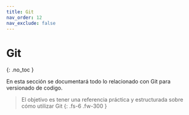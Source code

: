 ```yaml
---
title: Git
nav_order: 12
nav_exclude: false
---
```


# Git
{: .no_toc }

En esta sección se documentará todo lo relacionado con Git para versionado de codigo.

>El objetivo es tener una referencia práctica y estructurada sobre cómo utilizar Git
{: .fs-6 .fw-300 }
